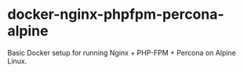 # docker-nginx-phpfpm-percona-alpine

Basic Docker setup for running Nginx + PHP-FPM + Percona on Alpine Linux.
